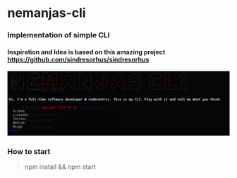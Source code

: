 # nemanjas-cli
### Implementation of simple CLI

#### Inspiration and Idea is based on this amazing project https://github.com/sindresorhus/sindresorhus

![Alt text](./src/assets/nemanjas-cli.png)

### How to start

> npm install && npm start